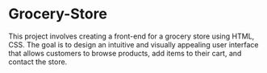 # Grocery-Store
This project involves creating a front-end for a grocery store using HTML, CSS. The goal is to design an intuitive and visually appealing user interface that allows customers to browse products, add items to their cart, and contact the store.
 
